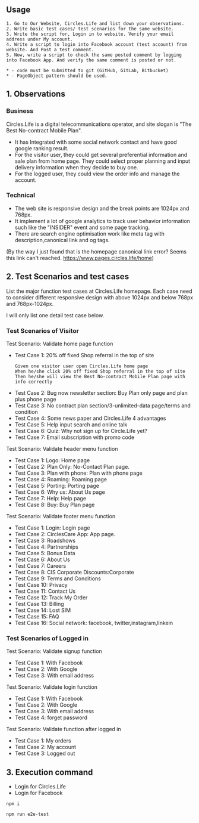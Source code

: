 ## Usage

```
1. Go to Our Website, Circles.Life and list down your observations.
2. Write basic test cases/ test scenarios for the same website.
3. Write the script for, Login in to website. Verify your email address under My account.
4. Write a script to login into Facebook account (test account) from website. And Post a test comment.
5. Now, write a script to check the same posted comment by logging into Facebook App. And verify the same comment is posted or not.

* - code must be submitted to git (GitHub, GitLab, Bitbucket)
* - PageObject pattern should be used.
```

## 1. Observations
### Business

Circles.Life is a digital telecommunications operator, and site slogan is "The Best No-contract Mobile Plan".

* It has Integrated with some social network contact and have good google ranking result.
* For the visitor user, they could get several preferential information and sale plan from home page.
They could select proper planning and input delivery information when they decide to buy one.
* For the logged user, they could view the order info and manage the account.

### Technical

* The web site is responsive design and the break points are 1024px and 768px.
* It implement a lot of google analytics to track user behavior information such like the "INSIDER" event and some page tracking.
* There are search engine optimisation work like meta tag with description,canonical link and og tags. 

(By the way I just found that is the homepage canonical link error? Seems this link can't reached. https://www.pages.circles.life/home)

## 2. Test Scenarios and test cases

List the major function test cases at Circles.Life homepage. Each case need to consider different responsive design with above 1024px and below 768px and 768px-1024px.

I will only list one detail test case below. 

### Test Scenarios of Visitor

Test Scenario: Validate home page function

* Test Case 1: 20% off fixed Shop referral in the top of site
    ```
    Given one visitor user open Circles.Life home page
    When he/she click 20% off fixed Shop referral in the top of site
    Then he/she will view the Best No-contract Mobile Plan page with info correctly
    ```
* Test Case 2: Bug now newsletter section: Buy Plan only page and plan plus phone page
* Test Case 3: No contract plan section/3-unlimited-data page/terms and condition
* Test Case 4: Some news paper and Circles.Life 4 advantages
* Test Case 5: Help input search and online talk
* Test Case 6: Quiz: Why not sign up for Circle.Life yet?
* Test Case 7: Email subscription with promo code

Test Scenario: Validate header menu function

* Test Case 1: Logo: Home page
* Test Case 2: Plan Only: No-Contact Plan page.
* Test Case 3: Plan with phone: Plan with phone page
* Test Case 4: Roaming: Roaming page
* Test Case 5: Porting: Porting page
* Test Case 6: Why us: About Us page
* Test Case 7: Help: Help page
* Test Case 8: Buy: Buy Plan page

Test Scenario: Validate footer menu function
* Test Case 1: Login: Login page
* Test Case 2: CirclesCare App: App page.
* Test Case 3: Roadshows
* Test Case 4: Partnerships
* Test Case 5: Bonus Data
* Test Case 6: About Us
* Test Case 7: Careers
* Test Case 8: CIS Corporate Discounts:Corporate
* Test Case 9: Terms and Conditions
* Test Case 10: Privacy
* Test Case 11: Contact Us
* Test Case 12: Track My Order
* Test Case 13: Billing
* Test Case 14: Lost SIM
* Test Case 15: FAQ
* Test Case 16: Social network: facebook, twitter,instagram,linkein

### Test Scenarios of Logged in

Test Scenario: Validate signup function
* Test Case 1: With Facebook
* Test Case 2: With Google
* Test Case 3: With email address

Test Scenario: Validate login function
* Test Case 1: With Facebook
* Test Case 2: With Google
* Test Case 3: With email address
* Test Case 4: forget password

Test Scenario: Validate function after logged in
* Test Case 1: My orders
* Test Case 2: My account
* Test Case 3: Logged out

## 3. Execution command

* Login for Circles.Life
* Login for Facebook


```
npm i

npm run e2e-test

```
